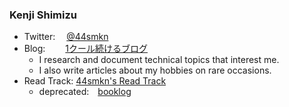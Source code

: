 ### Kenji Shimizu

* Twitter:  [@44smkn](https://twitter.com/44smkn)
* Blog:   [1クール続けるブログ](https://44smkn.hatenadiary.com/archive) 
  * I research and document technical topics that interest me.
  * I also write articles about my hobbies on rare occasions.
* Read Track: [44smkn's Read Track](https://44smkn.github.io/read-track/)
  * deprecated: [booklog](https://booklog.jp/users/44smkn)
